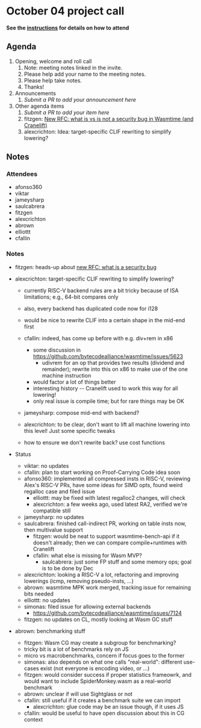 # October 04 project call

**See the [instructions](../README.md) for details on how to attend**

## Agenda
1. Opening, welcome and roll call
    1. Note: meeting notes linked in the invite.
    1. Please help add your name to the meeting notes.
    1. Please help take notes.
    1. Thanks!
1. Announcements
    1. _Submit a PR to add your announcement here_
1. Other agenda items
    1. _Submit a PR to add your item here_
    2. fitzgen: [New RFC: what is vs is not a security bug in Wasmtime (and Cranelift)](https://github.com/bytecodealliance/rfcs/pull/32)
    3. alexcrichton: Idea: target-specific CLIF rewriting to simplify lowering?

## Notes

### Attendees

- afonso360
- viktar
- jameysharp
- saulcabrera
- fitzgen
- alexcrichton
- abrown
- elliottt
- cfallin

### Notes

- fitzgen: heads-up about [new RFC: what is a security
  bug](https://github.com/bytecodealliance/rfcs/pull/32)

- alexcrichton: target-specific CLIF rewriting to simplify lowering?
  - currently RISC-V backend rules are a bit tricky because of ISA limitations;
    e.g., 64-bit compares only
  - also, every backend has duplicated code now for i128
  - would be nice to rewrite CLIF into a certain shape in the mid-end first

  - cfallin: indeed, has come up before with e.g. div+rem in x86
    - some discussion in https://github.com/bytecodealliance/wasmtime/issues/5623
      - udivrem for an op that provides two results (dividend and remainder);
        rewrite into this on x86 to make use of the one machine instruction
    - would factor a lot of things better
    - interesting history -- Cranelift used to work this way for all lowering!
    - only real issue is compile time; but for rare things may be OK
  - jameysharp: compose mid-end with backend?

  - alexcrichton: to be clear, don't want to lift all machine lowering into
    this level! Just some specific tweaks

  - how to ensure we don't rewrite back? use cost functions

- Status
  - viktar: no updates
  - cfallin: plan to start working on Proof-Carrying Code idea soon
  - afonso360: implemented all compressed insts in RISC-V, reviewing Alex's
    RISC-V PRs, have some ideas for SIMD opts, found weird regalloc case and
    filed issue
    - elliottt: may be fixed with latest regalloc2 changes, will check
    - alexcrichton: a few weeks ago, used latest RA2, verified we're compatible still
  - jameysharp: no updates
  - saulcabrera: finished call-indirect PR, working on table insts now, then
    multivalue support
    - fitzgen: would be neat to support wasmtime-bench-api if it doesn't
      already; then we can compare compile+runtimes with Cranelift
    - cfallin: what else is missing for Wasm MVP?
      - saulcabrera: just some FP stuff and some memory ops; goal is to be done
        by Dec
  - alexcrichton: looking a RISC-V a lot, refactoring and improving lowerings
    (icmp, removing pseudo-insts, ...)
  - abrown: wasmtime MPK work merged, tracking issue for remaining bits needed
  - elliottt: no updates
  - simonas: filed issue for allowing external backends
    - https://github.com/bytecodealliance/wasmtime/issues/7124
  - fitzgen: no updates on CL, mostly looking at Wasm GC stuff

- abrown: benchmarking stuff
  - fitzgen: Wasm CG may create a subgroup for benchmarking?
  - tricky bit is a lot of benchmarks rely on JS
  - micro vs macrobenchmarks, concern if focus goes to the former
  - simonas: also depends on what one calls "real-world": different use-cases
    exist (not everyone is encoding video, or ...)
  - fitzgen: would consider success if proper statistics frameowrk, and would
    want to include SpiderMonkey.wasm as a real-world benchmark
  - abrown: unclear if will use Sightglass or not
  - cfallin: still useful if it creates a benchmark suite we can import
    - alexcrichton: glue code may be an issue though, if it uses JS
  - cfallin: would be useful to have open discussion about this in CG context
